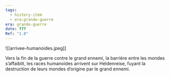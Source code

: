 ```yaml
---
tags:
  - history-item
  - era:grande-guerre
era: grande-guerre
date: ???
Ref: "1.8"
---
```




![[arrivee-humanoides.jpeg]]

Vers la fin de la guerre contre le grand ennemi, la barrière entre les mondes s’affaiblit, les races humanoïdes arrivent sur Heldenreise, fuyant la destruction de leurs mondes d’origine par le grand ennemi.